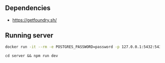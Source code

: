 ## Dependencies

- https://getfoundry.sh/

## Running server

```bash
docker run -it --rm -e POSTGRES_PASSWORD=password -p 127.0.0.1:5432:5432 -v $PWD/server/pg_schema/initial.sql:/docker-entrypoint-initdb.d/initial.sql postgres
```

```
cd server && npm run dev
```
